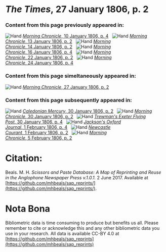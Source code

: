 # *The Times*, 27 January 1806, p. 2  
  
### Content from this page previously appeared in:  
![Hand](http://scissorsandpaste.net/wp-content/uploads/2017/06/smallhandpointer.png) [*Morning Chronicle*, 10 January 1806, p. 4](https://mhbeals.github.io/sap_html/Morning-Chronicle/Morning-Chronicle-10-January-1806-p-4)  
![Hand](http://scissorsandpaste.net/wp-content/uploads/2017/06/smallhandpointer.png) [*Morning Chronicle*, 13 January 1806, p. 2](https://mhbeals.github.io/sap_html/Morning-Chronicle/Morning-Chronicle-13-January-1806-p-2)  
![Hand](http://scissorsandpaste.net/wp-content/uploads/2017/06/smallhandpointer.png) [*Morning Chronicle*, 14 January 1806, p. 2](https://mhbeals.github.io/sap_html/Morning-Chronicle/Morning-Chronicle-14-January-1806-p-2)  
![Hand](http://scissorsandpaste.net/wp-content/uploads/2017/06/smallhandpointer.png) [*Morning Chronicle*, 16 January 1806, p. 4](https://mhbeals.github.io/sap_html/Morning-Chronicle/Morning-Chronicle-16-January-1806-p-4)  
![Hand](http://scissorsandpaste.net/wp-content/uploads/2017/06/smallhandpointer.png) [*Morning Chronicle*, 22 January 1806, p. 2](https://mhbeals.github.io/sap_html/Morning-Chronicle/Morning-Chronicle-22-January-1806-p-2)  
![Hand](http://scissorsandpaste.net/wp-content/uploads/2017/06/smallhandpointer.png) [*Morning Chronicle*, 24 January 1806, p. 4](https://mhbeals.github.io/sap_html/Morning-Chronicle/Morning-Chronicle-24-January-1806-p-4)  
  
### Content from this page simeltaneously appeared in:  
![Hand](http://scissorsandpaste.net/wp-content/uploads/2017/06/smallhandpointer.png) [*Morning Chronicle*, 27 January 1806, p. 2](https://mhbeals.github.io/sap_html/Morning-Chronicle/Morning-Chronicle-27-January-1806-p-2)  
  
### Content from this page subsequently appeared in:  
![Hand](http://scissorsandpaste.net/wp-content/uploads/2017/06/smallhandpointer.png) [*Caledonian Mercury*, 30 January 1806, p. 2](https://mhbeals.github.io/sap_html/Caledonian-Mercury/Caledonian-Mercury-30-January-1806-p-2)  
![Hand](http://scissorsandpaste.net/wp-content/uploads/2017/06/smallhandpointer.png) [*Morning Chronicle*, 30 January 1806, p. 2](https://mhbeals.github.io/sap_html/Morning-Chronicle/Morning-Chronicle-30-January-1806-p-2)  
![Hand](http://scissorsandpaste.net/wp-content/uploads/2017/06/smallhandpointer.png) [*Trewman's Exeter Flying Post*, 30 January 1806, p. 4](https://mhbeals.github.io/sap_html/Trewman's-Exeter-Flying-Post/Trewman's-Exeter-Flying-Post-30-January-1806-p-4)  
![Hand](http://scissorsandpaste.net/wp-content/uploads/2017/06/smallhandpointer.png) [*Jackson's Oxford Journal*, 1 February 1806, p. 4](https://mhbeals.github.io/sap_html/Jackson's-Oxford-Journal/Jackson's-Oxford-Journal-1-February-1806-p-4)  
![Hand](http://scissorsandpaste.net/wp-content/uploads/2017/06/smallhandpointer.png) [*Newcastle Courant*, 1 February 1806, p. 2](https://mhbeals.github.io/sap_html/Newcastle-Courant/Newcastle-Courant-1-February-1806-p-2)  
![Hand](http://scissorsandpaste.net/wp-content/uploads/2017/06/smallhandpointer.png) [*Morning Chronicle*, 5 February 1806, p. 2](https://mhbeals.github.io/sap_html/Morning-Chronicle/Morning-Chronicle-5-February-1806-p-2)  


# Citation: 

Beals. M. H. *Scissors and Paste Database: A Map of Reprinting and Reuse in the Anglophone Newspaper Press v.1.0.1.* 2 June 2017. Available at [https://github.com/mhbeals/sap_reprints/](https://github.com/mhbeals/sap_reprints/). 

# Nota Bona

Bibliometric data is time consuming to produce but benefits us all. Please remember to cite or acknowledge this and any other bibliometric data you use in your research. All data is available CC-BY 4.0 at [https://github.com/mhbeals/sap_reprints](https://github.com/mhbeals/sap_reprints)